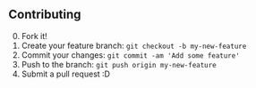 ## Contributing

0. Fork it!
0. Create your feature branch: ``git checkout -b my-new-feature`` 
0. Commit your changes: ``git commit -am 'Add some feature'``
0. Push to the branch: ``git push origin my-new-feature``
0. Submit a pull request :D


